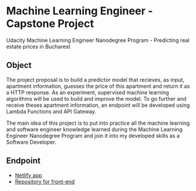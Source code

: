 # Machine Learning Engineer - Capstone Project
Udacity Machine Learning Engineer Nanodegree Program - Predicting real estate prices in Bucharest

## Object
The project proposal is to build a predictor model that recieves, as input, apartment information, guesses the price of this apartment and return it as a HTTP response. As an experiment, supervised machine learning algorithms will be used to build and improve the model. To go further and receive theses apartment information, an endpoint will be developed using Lambda Functions and API Gateway.

The main idea of this project is to put into practice all the machine learning and software engineer knowledge learned during the Machine Learning Engineer Nanodegree Program and join it into my developed skills as a Software Developer.


## Endpoint
- [Netlify app](https://quizzical-brattain-4ffddb.netlify.app/)
- [Repository for front-end](https://github.com/AdrianCiubotaru/real-estate-front-end)